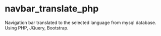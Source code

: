# navbar_translate_php
Navigation bar translated to the selected language from mysql database. Using PHP, JQuery, Bootstrap.
